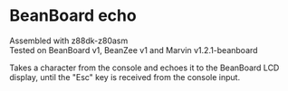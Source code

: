 # BeanBoard echo
Assembled with z88dk-z80asm  
Tested on BeanBoard v1, BeanZee v1 and Marvin v1.2.1-beanboard

Takes a character from the console and echoes it to the BeanBoard LCD display, until the "Esc" key is received from the console input.
